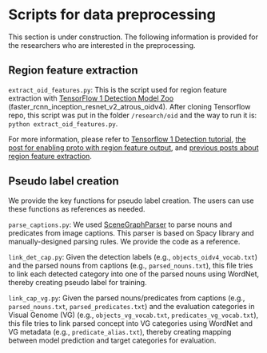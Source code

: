 # Scripts for data preprocessing

This section is under construction. The following information is provided for the researchers who are interested in the preprocessing.

## Region feature extraction

`extract_oid_features.py`: This is the script used for region feature extraction with [TensorFlow 1 Detection Model Zoo](https://github.com/tensorflow/models/blob/master/research/object_detection/g3doc/tf1_detection_zoo.md#open-images-trained-models) (faster_rcnn_inception_resnet_v2_atrous_oidv4). After cloning Tensorflow repo, this script was put in the folder `/research/oid` and the way to run it is: `python extract_oid_features.py`. 


For more information, please refer to [Tensorflow 1 Detection tutorial](https://github.com/tensorflow/models/blob/master/research/object_detection/colab_tutorials/object_detection_tutorial.ipynb), [the post for enabling proto with region feature output](https://gist.github.com/markdtw/02ece6b90e75832bd44787c03a664e8d?permalink_comment_id=3444976#gistcomment-3444976), and [previous posts about region feature extraction](https://stackoverflow.com/questions/49170336/tf-object-detection-api-extract-feature-vector-for-each-detection-bbox).


## Pseudo label creation

We provide the key functions for pseudo label creation. The users can use these functions as references as needed.

`parse_captions.py`: We used [SceneGraphParser](https://github.com/vacancy/SceneGraphParser) to parse nouns and predicates from image captions. This parser is based on Spacy library and manually-designed parsing rules. We provide the code as a reference.

`link_det_cap.py`: Given the detection labels (e.g., `objects_oidv4_vocab.txt`) and the parsed nouns from captions (e.g., `parsed_nouns.txt`), this file tries to link each detected category into one of the parsed nouns using WordNet, thereby creating pseudo label for training.

`link_cap_vg.py`: Given the parsed nouns/predicates from captions (e.g., `parsed_nouns.txt`, `parsed_predicates.txt`) and the evaluation categories in Visual Genome (VG) (e.g., `objects_vg_vocab.txt`, `predicates_vg_vocab.txt`), this file tries to link parsed concept into VG categories using WordNet and VG metadata (e.g., `predicate_alias.txt`), thereby creating mapping between model prediction and target categories for evaluation.




